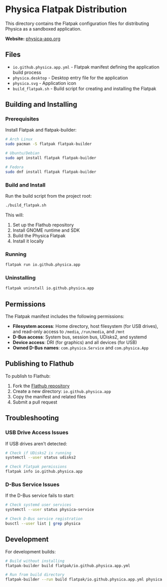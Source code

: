 # Physica Flatpak Distribution

This directory contains the Flatpak configuration files for distributing Physica as a sandboxed application.

**Website:** [physica-app.org](https://physica-app.org)

## Files

- `io.github.physica.app.yml` - Flatpak manifest defining the application build process
- `physica.desktop` - Desktop entry file for the application
- `physica.svg` - Application icon
- `build_flatpak.sh` - Build script for creating and installing the Flatpak

## Building and Installing

### Prerequisites

Install Flatpak and flatpak-builder:

```bash
# Arch Linux
sudo pacman -S flatpak flatpak-builder

# Ubuntu/Debian
sudo apt install flatpak flatpak-builder

# Fedora
sudo dnf install flatpak flatpak-builder
```

### Build and Install

Run the build script from the project root:

```bash
./build_flatpak.sh
```

This will:
1. Set up the Flathub repository
2. Install GNOME runtime and SDK
3. Build the Physica Flatpak
4. Install it locally

### Running

```bash
flatpak run io.github.physica.app
```

### Uninstalling

```bash
flatpak uninstall io.github.physica.app
```

## Permissions

The Flatpak manifest includes the following permissions:

- **Filesystem access**: Home directory, host filesystem (for USB drives), and read-only access to `/media`, `/run/media`, and `/mnt`
- **D-Bus access**: System bus, session bus, UDisks2, and systemd
- **Device access**: DRI (for graphics) and all devices (for USB)
- **Owned D-Bus names**: `com.physica.Service` and `com.physica.App`

## Publishing to Flathub

To publish to Flathub:

1. Fork the [Flathub repository](https://github.com/flathub/flathub)
2. Create a new directory: `io.github.physica.app`
3. Copy the manifest and related files
4. Submit a pull request

## Troubleshooting

### USB Drive Access Issues

If USB drives aren't detected:

```bash
# Check if UDisks2 is running
systemctl --user status udisks2

# Check Flatpak permissions
flatpak info io.github.physica.app
```

### D-Bus Service Issues

If the D-Bus service fails to start:

```bash
# Check systemd user services
systemctl --user status physica-service

# Check D-Bus service registration
busctl --user list | grep physica
```

## Development

For development builds:

```bash
# Build without installing
flatpak-builder build flatpak/io.github.physica.app.yml

# Run from build directory
flatpak-builder --run build flatpak/io.github.physica.app.yml physica
```
